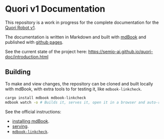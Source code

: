 # Quori v1 Documentation

This repository is a work in progress for the complete documentation for the [Quori Robot v1](http://www.quori.org/).

The documentation is written in Markdown and built with [mdBook](https://rust-lang.github.io/mdBook/) and published with [github pages](https://pages.github.com/).

See the current state of the project here: https://semio-ai.github.io/quori-doc/introduction.html


## Building

To make and view changes, the repository can be cloned and built locally with mdBook,
with extra tools to for testing it, like `mdbook-linkcheck`.

```bash
cargo install mdbook mdbook-linkcheck
mdbook watch -o # Builds it, serves it, open it in a browser and auto-rebuilds on changes.
```

See the official instructions:
- [installing mdBook](https://rust-lang.github.io/mdBook/guide/installation.html).
- [serving](https://rust-lang.github.io/mdBook/guide/creating.html).
- [`mdbook-linkcheck`](https://crates.io/crates/mdbook-linkcheck).

